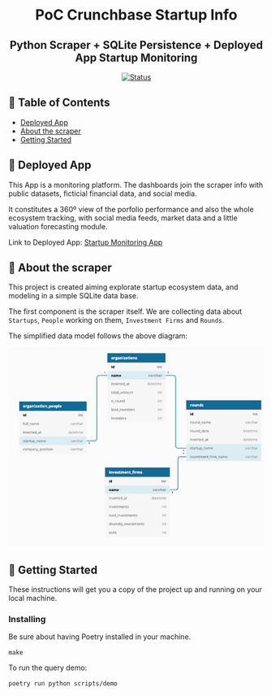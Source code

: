 <h1 align="center">PoC Crunchbase Startup Info</h1>

<h2 align="center">Python Scraper + SQLite Persistence + Deployed App Startup Monitoring</h2>

<div align="center">

[![Status](https://img.shields.io/badge/status-active-success.svg)]()

</div>


## 📝 Table of Contents

- [Deployed App](#app)
- [About the scraper](#about)
- [Getting Started](#getting_started)

## 🧐 Deployed App<a name = "app"></a>

This App is a monitoring platform. The dashboards join the scraper info with public datasets, ficticial financial data, and social media.

It constitutes a 360º view of the porfolio performance and also the whole ecosystem tracking, with social media feeds, market data and a little valuation forecasting module.

Link to Deployed App: [Startup Monitoring App](https://carlosvecinatebar.shinyapps.io/poc_crunchbase_startups)


## 🧐 About the scraper<a name = "about"></a>

This project is created aiming explorate startup ecosystem data, and modeling in a simple SQLite data base.

The first component is the scraper itself. We are collecting data about `Startups`, `People` working on them, `Investment Firms` and `Rounds`.

The simplified data model follows the above diagram:

![DB Entities](db_entities.png)

## 🏁 Getting Started <a name = "getting_started"></a>

These instructions will get you a copy of the project up and running on your local machine.


### Installing

Be sure about having Poetry installed in your machine.

```
make
```

To run the query demo:

```
poetry run python scripts/demo
```

